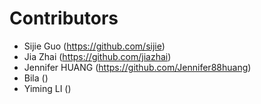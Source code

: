# Contributors
- Sijie Guo (https://github.com/sijie)
- Jia Zhai (https://github.com/jiazhai)
- Jennifer HUANG (https://github.com/Jennifer88huang)
- Bila ()
- Yiming LI ()
